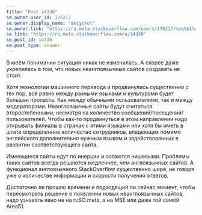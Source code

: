 ```yaml
---
title: "Post 14330"
se.owner.user_id: 176217
se.owner.display_name: "αλεχολυτ"
se.owner.link: "https://ru.meta.stackoverflow.com/users/176217/%ce%b1%ce%bb%ce%b5%cf%87%ce%bf%ce%bb%cf%85%cf%84"
se.link: "https://ru.meta.stackoverflow.com/a/14330"
se.post_id: 14330
se.post_type: answer
---
```

<p>В моём понимании ситуация никак не изменилась. А скорее даже укрепилась в том, что новых неанглоязычных сайтов создавать не стоит.</p>
<p>Хотя технологии машинного перевода и продвинулись существенно с тех пор, всё равно между разными языками и культурами будет большая пропасть. Как между обычными пользователями, так и между модераторами. Неанглоязычные сайты будут считаться второстепенными, несмотря на количество сообщений/посещений/пользователей. Чтобы как-то продвинуться в этом направлении надо открывать филиалы в странах с этими языками или хотя бы иметь в штате определенное количество сотрудников, владеющих помимо английского дополнительно нужным языком и задействованных в развитии соответствующего сайта.</p>
<p>Имеющиеся сайты едут по инерции и остаются нишевыми. Проблемы таких сайтов всегда решаются медленнее, чем англоязычных сайтов. А функционал англоязычного StackOverflow существенно шире, не говоря уже о количестве информации и скорости получения ответов.</p>
<p>Достаточно ли прошло времени и подходящий ли сейчас момент, чтобы пересмотреть решение о появлении новых неанглоязычных сайтов, надо узнавать явно не на ruSO.meta, а на MSE или даже той самой Area51.</p>
